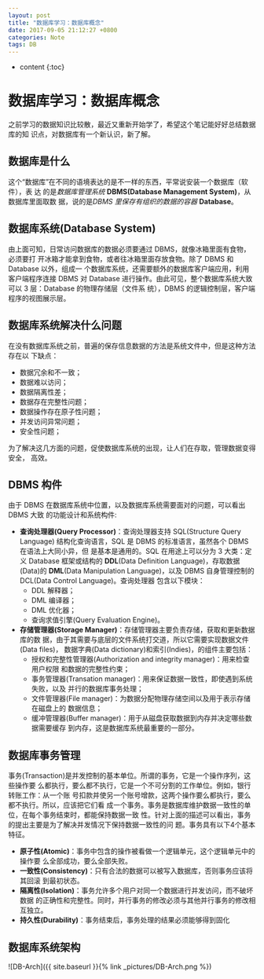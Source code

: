 ```yaml
---
layout: post
title: "数据库学习：数据库概念"
date: 2017-09-05 21:12:27 +0800
categories: Note
tags: DB
---
```


* content
{:toc}

# 数据库学习：数据库概念

之前学习的数据知识比较散，最近又重新开始学了，希望这个笔记能好好总结数据库的知
识点，对数据库有一个新认识，新了解。

## 数据库是什么

这个“数据库”在不同的语境表达的是不一样的东西，平常说安装一个数据库（软件），表
达 的是*数据库管理系统* **DBMS(Database Management System)**，从数据库里面取数
据，说的是*DBMS 里保存有组织的数据的容器* **Database**。

## 数据库系统(Database System)

由上面可知，日常访问数据库的数据必须要通过 DBMS，就像冰箱里面有食物，必须要打
开冰箱才能拿到食物，或者往冰箱里面存放食物。除了 DBMS 和 Database 以外，组成一
个数据库系统，还需要额外的数据库客户端应用，利用客户端程序连接 DBMS 对 Database
进行操作。由此可见，整个数据库系统大致可以 3 层：Database 的物理存储层（文件系
统），DBMS 的逻辑控制层，客户端程序的视图展示层。

## 数据库系统解决什么问题

在没有数据库系统之前，普遍的保存信息数据的方法是系统文件中，但是这种方法存在以
下缺点：

+ 数据冗余和不一致；
+ 数据难以访问；
+ 数据隔离性差；
+ 数据存在完整性问题；
+ 数据操作存在原子性问题；
+ 并发访问异常问题；
+ 安全性问题；

为了解决这几方面的问题，促使数据库系统的出现，让人们在存取，管理数据变得安全，
高效。

## DBMS 构件

由于 DBMS 在数据库系统中位置，以及数据库系统需要面对的问题，可以看出 DBMS 大致
的功能设计和系统构件:

+ **查询处理器(Query Processor)**：查询处理器支持 SQL(Structure Query Language) 
    结构化查询语言，SQL 是 DBMS 的标准语言，虽然各个 DBMS 在语法上大同小异，但
    是基本是通用的。SQL 在用途上可以分为 3 大类：定义 Database 框架或结构的
    **DDL**(Data Definition Language)，存取数据(Data)的 **DML**(Data Manipulation
     Language)，以及 DBMS 自身管理控制的 DCL(Data Control Language)。查询处理器
    包含以下模块：
    + DDL 解释器；
    + DML 编译器；
    + DML 优化器；
    + 查询求值引擎(Query Evaluation Engine)。
+ **存储管理器(Storage Manager)**：存储管理器主要负责存储，获取和更新数据库的数
    据，由于其需要与底层的文件系统打交道，所以它需要实现数据文件(Data files)，
    数据字典(Data dictionary)和索引(Indies)，的组件主要包括：
    + 授权和完整性管理器(Authorization and integrity manager)：用来检查用户权限
    和数据的完整性约束；
    + 事务管理器(Transation manager)：用来保证数据一致性，即使遇到系统失败，以及
    并行的数据库事务处理；
    + 文件管理器(File manager)：为数据分配物理存储空间以及用于表示存储在磁盘上的
    数据信息；
    + 缓冲管理器(Buffer manager)：用于从磁盘获取数据到内存并决定哪些数据需要缓存
    到内存，这是数据库系统最重要的一部分。

## 数据库事务管理

事务(Transaction)是并发控制的基本单位。所谓的事务，它是一个操作序列，这些操作要
么都执行，要么都不执行，它是一个不可分割的工作单位。例如，银行转账工作：从一个账
号扣款并使另一个账号增款，这两个操作要么都执行，要么都不执行。所以，应该把它们看
成一个事务。事务是数据库维护数据一致性的单位，在每个事务结束时，都能保持数据一致
性。针对上面的描述可以看出，事务的提出主要是为了解决并发情况下保持数据一致性的问
题。事务具有以下4个基本特征。

+ **原子性(Atomic)**：事务中包含的操作被看做一个逻辑单元，这个逻辑单元中的操作要
    么全部成功，要么全部失败。
+ **一致性(Consistency)**：只有合法的数据可以被写入数据库，否则事务应该将其回滚
    到最初状态。
+ **隔离性(Isolation)**：事务允许多个用户对同一个数据进行并发访问，而不破坏数据
    的正确性和完整性。同时，并行事务的修改必须与其他并行事务的修改相互独立。
+ **持久性(Durability)**：事务结束后，事务处理的结果必须能够得到固化

## 数据库系统架构

![DB-Arch]({{ site.baseurl }}{% link _pictures/DB-Arch.png %})
